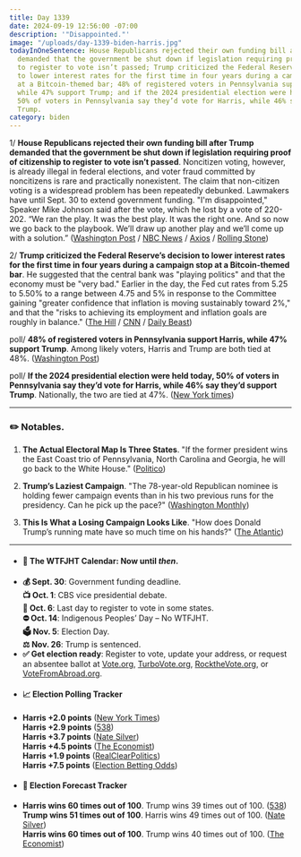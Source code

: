```yaml
---
title: Day 1339
date: 2024-09-19 12:56:00 -07:00
description: '"Disappointed."'
image: "/uploads/day-1339-biden-harris.jpg"
todayInOneSentence: House Republicans rejected their own funding bill after Trump
  demanded that the government be shut down if legislation requiring proof of citizenship
  to register to vote isn’t passed; Trump criticized the Federal Reserve’s decision
  to lower interest rates for the first time in four years during a campaign stop
  at a Bitcoin-themed bar; 48% of registered voters in Pennsylvania support Harris,
  while 47% support Trump; and if the 2024 presidential election were held today,
  50% of voters in Pennsylvania say they’d vote for Harris, while 46% say they’d support
  Trump.
category: biden
---
```


1/ **House Republicans rejected their own funding bill after Trump demanded that the government be shut down if legislation requiring proof of citizenship to register to vote isn’t passed**. Noncitizen voting, however, is already illegal in federal elections, and voter fraud committed by noncitizens is rare and practically nonexistent. The claim that non-citizen voting is a widespread problem has been repeatedly debunked. Lawmakers have until Sept. 30 to extend government funding. "I'm disappointed," Speaker Mike Johnson said after the vote, which he lost by a vote of 220-202. “We ran the play. It was the best play. It was the right one. And so now we go back to the playbook. We’ll draw up another play and we’ll come up with a solution.” ([Washington Post](https://www.washingtonpost.com/business/2024/09/18/house-bill-government-shutdown-funding/) / [NBC News](https://www.nbcnews.com/politics/congress/house-republicans-vote-funding-bill-shutdown-trump-save-act-rcna171635) / [Axios](https://www.axios.com/2024/09/18/johnson-suffers-embarrassing-loss-as-bill-to-stop-shutdown-fails) / [Rolling Stone](https://www.rollingstone.com/politics/politics-news/trump-government-shutdown-congress-save-act-1235106067/))

2/ **Trump criticized the Federal Reserve’s decision to lower interest rates for the first time in four years during a campaign stop at a Bitcoin-themed bar**. He suggested that the central bank was "playing politics" and that the economy must be "very bad." Earlier in the day, the Fed cut rates from 5.25 to 5.50% to a range between 4.75 and 5% in response to the Committee gaining "greater confidence that inflation is moving sustainably toward 2%," and that the "risks to achieving its employment and inflation goals are roughly in balance." ([The Hill](https://thehill.com/homenews/campaign/4887399-trump-federal-reserve-cut-rates/) / [CNN](https://edition.cnn.com/2024/09/19/business/fed-rate-cuts-politics-nightcap/index.html) / [Daily Beast](https://www.thedailybeast.com/fed-risks-donald-trumps-fury-with-historic-interest-rate-cut))

poll/ **48% of registered voters in Pennsylvania support Harris, while 47% support Trump**. Among likely voters, Harris and Trump are both tied at 48%. ([Washington Post](https://www.washingtonpost.com/politics/2024/09/19/polling-harris-trump-pennsylvania-debate/))

poll/ **If the 2024 presidential election were held today, 50% of voters in Pennsylvania say they’d vote for Harris, while 46% say they’d support Trump**. Nationally, the two are tied at 47%. ([New York times](https://www.nytimes.com/2024/09/19/us/politics/harris-trump-times-siena-poll-pennsylvania.html))

---

### ✏️ Notables.

1. **The Actual Electoral Map Is Three States**. "If the former president wins the East Coast trio of Pennsylvania, North Carolina and Georgia, he will go back to the White House." ([Politico](https://www.politico.com/news/magazine/2024/09/19/trump-three-swing-states-election-win-00179648))

2. **Trump’s Laziest Campaign**. "The 78-year-old Republican nominee is holding fewer campaign events than in his two previous runs for the presidency. Can he pick up the pace?" ([Washington Monthly](https://washingtonmonthly.com/2024/09/19/trumps-laziest-campaign/))

3. **This Is What a Losing Campaign Looks Like**. "How does Donald Trump’s running mate have so much time on his hands?" ([The Atlantic](https://www.theatlantic.com/politics/archive/2024/09/trump-vance-x-campaign-losing/679924/))

---

* #### 📅 The WTFJHT Calendar: Now until *then*. 
* **💰 Sept. 30**: Government funding deadline. \
**📺 Oct. 1**: CBS vice presidential debate. \
**📆 Oct. 6**: Last day to register to vote in some states. \
**⛔️ Oct. 14**: Indigenous Peoples’ Day – No WTFJHT. \
**🗳️ Nov. 5**: Election Day. \
**⚖️ Nov. 26**: Trump is sentenced. 
* **✅ Get election ready**: Register to vote, update your address, or request an absentee ballot at [Vote.org](https://www.vote.org/), [TurboVote.org](https://turbovote.org/), [RocktheVote.org](https://www.rockthevote.org/), or [VoteFromAbroad.org](https://www.votefromabroad.org/).
* #### 📈 Election Polling Tracker
* **Harris +2.0 points** ([New York Times](https://www.nytimes.com/interactive/2024/us/elections/polls-president.html)) \
**Harris +2.9 points** ([538](https://projects.fivethirtyeight.com/polls/president-general/2024/national/)) \
**Harris +3.7 points** ([Nate Silver](https://www.natesilver.net/p/nate-silver-2024-president-election-polls-model)) \
**Harris +4.5 points** ([The Economist](https://www.economist.com/interactive/us-2024-election/trump-harris-polls)) \
**Harris +1.9 points** ([RealClearPolitics](https://www.realclearpolling.com/polls/president/general/2024/trump-vs-harris)) \
**Harris +7.5 points** ([Election Betting Odds](https://www.electionbettingodds.com/))
* #### 🔮 Election Forecast Tracker
* **Harris wins 60 times out of 100**. Trump wins 39 times out of 100. ([538](https://projects.fivethirtyeight.com/2024-election-forecast/)) \
**Trump wins 51 times out of 100**. Harris wins 49 times out of 100. ([Nate Silver](https://www.natesilver.net/p/nate-silver-2024-president-election-polls-model)) \
**Harris wins 60 times out of 100**. Trump wins 40 times out of 100. ([The Economist](https://www.economist.com/interactive/us-2024-election/prediction-model/president/))

